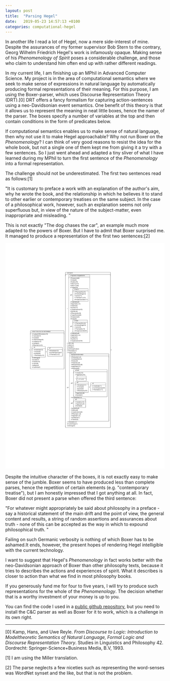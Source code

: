 ```yaml
---
layout: post
title:  "Parsing Hegel"
date:   2019-05-23 14:57:13 +0100
categories: computational-hegel
---
```


In another life I read a lot of Hegel, now a mere side-interest of mine. Despite the assurances of my former supervisor Bob Stern to the contrary, Georg Wilhelm Friedrich Hegel's work is infamously opaque. Making sense of his *Phenomenology of Spirit* poses a considerable challenge, and those who claim to understand him often end up with rather different readings.

In my current life, I am finishing up an MPhil in Advanced Computer Science. My project is in the area of computational semantics where we seek to make sense of expressions in natural language by automatically producing formal representations of their meaning. For this purpose, I am using the Boxer-parser, which uses Discourse Representation Theory (DRT).[0] DRT offers a fancy formalism for capturing action-sentences using a neo-Davidsonian event semantics. One benefit of this theory is that it allows us to represent the meaning in neat little boxes, hence the namer of the parser. The boxes specify a number of variables at the top and then contain conditions in the form of predicates below.

If computational semantics enables us to make sense of natural language, then why not use it to make Hegel approachable? Why not run Boxer on the *Phenomenology*? I can think of very good reasons to resist the idea for the whole book, but not a single one of them kept me from giving it a try with a few sentences. So I just went ahead and adapted a tiny sliver of what I have learned during my MPhil to turn the first sentence of the *Phenomenology* into a formal representation.

The challenge should not be underestimated. The first two sentences read as follows:[1]

"It is customary to preface a work with an explanation of the author's aim, why he wrote the book, and the relationship in which he believes it to stand to other earlier or contemporary treatises on the same subject. In the case of a philosophical work, however, such an explanation seems not only superfluous but, in view of the nature of the subject-matter, even inappropriate and misleading. "

This is not exactly "The dog chases the car", an example much more adapted to the powers of Boxer. But I have to admit that Boxer surprised me. It managed to produce a representation of the first two sentences:[2]

<img src="https://raw.githubusercontent.com/dstrohmaier/parsinghegel/master/data/box_first_sent.svg?sanitize=true">

Despite the intuitive character of the boxes, it is not exactly easy to make sense of the jumble. Boxer seems to have produced less than complete parses, hence the repetition of certain elements (e.g. "contemporary treatise"), but I am honestly impressed that I got anything at all. In fact, Boxer did not present a parse when offered the third sentence:

"For whatever might appropriately be said about philosophy in a preface - say a historical statement of the main drift and the point of view, the general content and results, a string of random assertions and assurances about truth - none of this can be accepted as the way in which to expound philosophical truth. "

Failing on such Germanic verbosity is nothing of which Boxer has to be ashamed.It ends, however, the present hopes of rendering Hegel intelligible with the current technology.

I want to suggest that Hegel's *Phenomenology* in fact works better with the neo-Davidsonian approach of Boxer than other philosophy texts, because it tries to describes the actions and experiences of spirit. What it describes is closer to action than what we find in most philosophy books. 

If you generously fund me for four to five years, I will try to produce such representations for the whole of the *Phenomenology*. The decision whether that is a worthy investment of your money is up to you.

You can find the code I used in a [public github repository](https://github.com/dstrohmaier/parsinghegel), but you need to install the C&C parser as well as Boxer for it to work, which is a challenge in its own right.

---

[0] Kamp, Hans, and Uwe Reyle. *From Discourse to Logic: Introduction to Modeltheoretic Semantics of Natural Language, Formal Logic and Discourse Representation Theory*. Studies in Linguistics and Philosophy 42. Dordrecht: Springer-Science+Business Media, B.V, 1993.

[1] I am using the Miller translation.

[2] The parse neglects a few niceties such as representing the word-senses was WordNet synset and the like, but that is not the problem.
